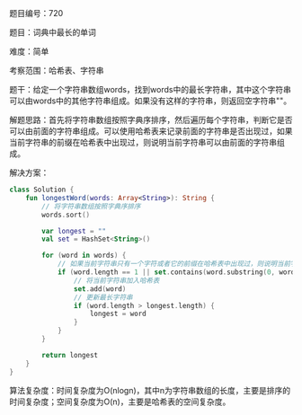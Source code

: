 题目编号：720

题目：词典中最长的单词

难度：简单

考察范围：哈希表、字符串

题干：给定一个字符串数组words，找到words中的最长字符串，其中这个字符串可以由words中的其他字符串组成。如果没有这样的字符串，则返回空字符串""。

解题思路：首先将字符串数组按照字典序排序，然后遍历每个字符串，判断它是否可以由前面的字符串组成。可以使用哈希表来记录前面的字符串是否出现过，如果当前字符串的前缀在哈希表中出现过，则说明当前字符串可以由前面的字符串组成。

解决方案：

```kotlin
class Solution {
    fun longestWord(words: Array<String>): String {
        // 将字符串数组按照字典序排序
        words.sort()

        var longest = ""
        val set = HashSet<String>()

        for (word in words) {
            // 如果当前字符串只有一个字符或者它的前缀在哈希表中出现过，则说明当前字符串可以由前面的字符串组成
            if (word.length == 1 || set.contains(word.substring(0, word.length - 1))) {
                // 将当前字符串加入哈希表
                set.add(word)
                // 更新最长字符串
                if (word.length > longest.length) {
                    longest = word
                }
            }
        }

        return longest
    }
}
```

算法复杂度：时间复杂度为O(nlogn)，其中n为字符串数组的长度，主要是排序的时间复杂度；空间复杂度为O(n)，主要是哈希表的空间复杂度。